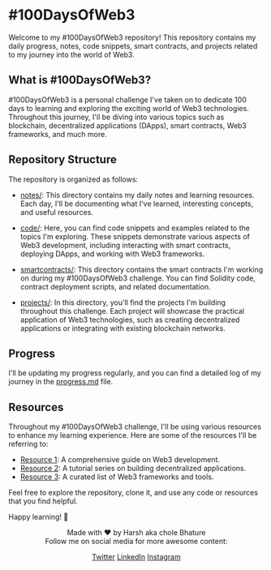 # #100DaysOfWeb3

Welcome to my #100DaysOfWeb3 repository! This repository contains my daily progress, notes, code snippets, smart contracts, and projects related to my journey into the world of Web3.

## What is #100DaysOfWeb3?

#100DaysOfWeb3 is a personal challenge I've taken on to dedicate 100 days to learning and exploring the exciting world of Web3 technologies. Throughout this journey, I'll be diving into various topics such as blockchain, decentralized applications (DApps), smart contracts, Web3 frameworks, and much more.

## Repository Structure

The repository is organized as follows:

- [notes/](notes/): This directory contains my daily notes and learning resources. Each day, I'll be documenting what I've learned, interesting concepts, and useful resources.

- [code/](code/): Here, you can find code snippets and examples related to the topics I'm exploring. These snippets demonstrate various aspects of Web3 development, including interacting with smart contracts, deploying DApps, and working with Web3 frameworks.

- [smartcontracts/](smartcontracts/): This directory contains the smart contracts I'm working on during my #100DaysOfWeb3 challenge. You can find Solidity code, contract deployment scripts, and related documentation.

- [projects/](projects/): In this directory, you'll find the projects I'm building throughout this challenge. Each project will showcase the practical application of Web3 technologies, such as creating decentralized applications or integrating with existing blockchain networks.

## Progress

I'll be updating my progress regularly, and you can find a detailed log of my journey in the [progress.md](progress.md) file.

## Resources

Throughout my #100DaysOfWeb3 challenge, I'll be using various resources to enhance my learning experience. Here are some of the resources I'll be referring to:

- [Resource 1](link_to_resource1): A comprehensive guide on Web3 development.
- [Resource 2](link_to_resource2): A tutorial series on building decentralized applications.
- [Resource 3](link_to_resource3): A curated list of Web3 frameworks and tools.

Feel free to explore the repository, clone it, and use any code or resources that you find helpful.

Happy learning! 🚀

<div align="center">
  Made with ❤️ by Harsh aka chole Bhature
 <br>
  Follow me on social media for more awesome content:
  
[Twitter](https://twitter.com/harsh_user)
[LinkedIn](https://www.linkedin.com/in/harsh_user)
[Instagram](https://www.instagram.com/harsh_user)

</div>
